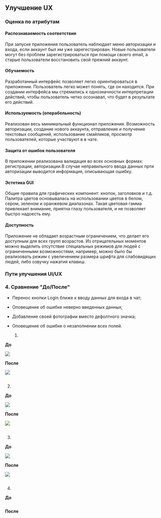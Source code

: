 ## Улучшение UX

### Оценка по атрибутам
#### Распознаваемость соответствия
При запуске приложения пользователь наблюдает меню авторизации и входа, если аккаунт был им уже зарегестрирован. Новые пользователи могут без проблем зарегистрироваться при помощи своего email, а старые пользователи восстановить свой прежний аккаунт.


#### Обучаемость

Разработанный интерфейс позволяет легко ориентироваться в приложении. Пользователь легко может понять, где он находится. При создании интерфейса мы стремились к однозначности интерпретации действий, чтобы пользователь четко осознавал, что будет в результате его действий. 

#### Используемость (операбельность)

Реализован весь минимальный функционал приложения. Возможность авторизации, создание нового аккаунта, отправление и получение текстовых сообщений, использование смайликов, просмотр пользователей, которые участвуют в в чате. 

#### Защита от ошибок пользователя

В приложении реализована валидация во всех основных формах: регистрации, авторизации.В случае неправильного ввода данных прти авторизации выводится информация, описывающая ошибку.

#### Эстетика GUI

Общие правила для графических компонент: кнопок, заголовков и т.д. Палитра цветов основывалась на использовании цветов в белом, сером, зеленом и оранжевом диапазонах. Такая цветовая гамма привлекает внимание, приятна глазу пользователя, и не позволяет быстро надоесть ему.

#### Доступность

Приложение не обладает возрастным ограничением, что делает его доступным для всех групп возрастов. Из отрицательных моментов можно выделить отсутствие специальных режимов для людей с ограниченными возможностями, например, можно было бы реализовать режим с увеличением размера шрифта для слабовидящих людей, либо озвучку нажатия клавиш.

### Пути улучшения UI/UX



### 4. Сравнение "До/После"

- Перенос кнопки Login ближе к вводу данных для входа в чат;
- Оповещение об ошибке неверно введенных данных;
- Добавление своей фотографии вместо дефолтного значка;
- Оповещение об ошибке о незаполнении всех полей.

  1.

**До**

 ![](https://github.com/Daniil-Lukashchik/Chat-program/blob/master/%D0%BB%D0%BE%D0%B3%D0%B8%D0%BD%20%D1%81%D1%82%D0%B0%D1%80%D0%BE%D0%B5.jpg)


**После**

 ![](https://github.com/Daniil-Lukashchik/Chat-program/blob/master/%D0%BB%D0%BE%D0%B3%D0%B8%D0%BD%20%D0%BD%D0%BE%D0%B2%D0%BE%D0%B5.jpg)

 ##
  2.

**До**

 ![](https://github.com/Daniil-Lukashchik/Chat-program/blob/master/%D0%BE%D1%88%D0%B8%D0%B1%D0%BA%D0%B0%20%D1%81%D1%82%D0%B0%D1%80%D0%BE%D0%B5.jpg)


**После**

 ![](https://github.com/Daniil-Lukashchik/Chat-program/blob/master/%D0%BE%D1%88%D0%B8%D0%B1%D0%BA%D0%B0%20%D0%BD%D0%BE%D0%B2%D0%BE%D0%B5.jpg)

 ##
  3.

**До**

 ![](https://github.com/Daniil-Lukashchik/Chat-program/blob/master/%D0%BF%D1%80%D0%BE%D1%84%D0%B8%D0%BB%D1%8C%20%D1%81%D1%82%D0%B0%D1%80%D0%BE%D0%B5.jpg)


**После**

 ![](https://github.com/Daniil-Lukashchik/Chat-program/blob/master/%D0%BF%D1%80%D0%BE%D1%84%D0%B8%D0%BB%D1%8C%20%D0%BD%D0%BE%D0%B2%D0%BE%D0%B5.jpg)

 ##
  4.

  **До**

   ![]()


  **После**

   ![]()

  ##
  



